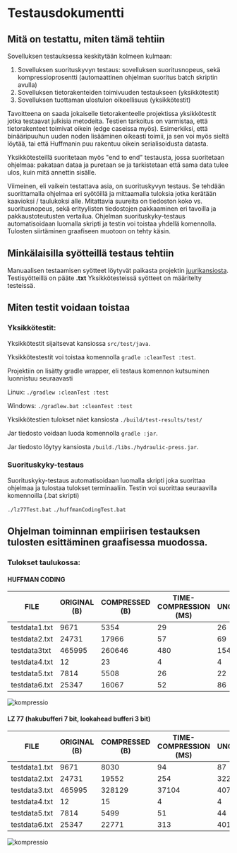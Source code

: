 # Testausdokumentti

## Mitä on testattu, miten tämä tehtiin
Sovelluksen testauksessa keskitytään kolmeen kulmaan: 

1. Sovelluksen suorituskyvyn testaus: sovelluksen suoritusnopeus, sekä kompressioprosentti  (automaattinen ohjelman suoritus batch skriptin avulla)
2. Sovelluksen tietorakenteiden toimivuuden testaukseen (yksikkötestit)
3. Sovelluksen tuottaman ulostulon oikeellisuus (yksikkötestit)

Tavoitteena on saada jokaiselle tietorakenteelle projektissa yksikkötestit jotka testaavat julkisia metodeita. Testien tarkoitus on varmistaa, että tietorakenteet toimivat oikein (edge caseissa myös). Esimerkiksi, että binääripuuhun uuden noden lisääminen oikeasti toimii, ja sen voi myös sieltä löytää, tai että Huffmanin puu rakentuu oikein serialisoidusta datasta.

Yksikkötesteillä suoritetaan myös "end to end" testausta, jossa suoritetaan ohjelmaa: pakataan dataa ja puretaan se ja tarkistetaan että sama data tulee ulos, kuin mitä annettin sisälle.

Viimeinen, eli vaikein testattava asia, on suorituskyvyn testaus. Se tehdään suorittamalla ohjelmaa eri syötöillä ja mittaamalla tuloksia jotka kerätään kaavioksi / taulukoksi alle. Mitattavia suureita on tiedoston koko vs. suoritusnopeus, sekä erityylisten tiedostojen pakkaaminen eri tavoilla ja pakkaustoteutusten vertailua. Ohjelman suorituskyky-testaus automatisoidaan luomalla skripti ja testin voi toistaa yhdellä komennolla. Tulosten siirtäminen graafiseen muotoon on tehty käsin.

## Minkälaisilla syötteillä testaus tehtiin

Manuaalisen testaamisen syötteet löytyvät paikasta projektin [juurikansiosta](https://github.com/Zudoku/hydraulic-press/tree/master/hydraulic-press). Testisyötteillä on pääte **.txt**  Yksikkötesteissä syötteet on määritelty testeissä.

## Miten testit voidaan toistaa
### Yksikkötestit:
Yksikkötestit sijaitsevat kansiossa `src/test/java`.

Yksikkötestestit voi toistaa komennolla `gradle :cleanTest :test`.

Projektiin on lisätty gradle wrapper, eli testaus komennon kutsuminen luonnistuu seuraavasti

Linux: 
```./gradlew :cleanTest :test```

Windows:
```./gradlew.bat :cleanTest :test```


Yksikkötestien tulokset näet kansiosta `./build/test-results/test/`

Jar tiedosto voidaan luoda komennolla `gradle :jar`.

Jar tiedosto löytyy kansiosta  `/build./libs./hydraulic-press.jar`.

### Suorituskyky-testaus

Suorituskyky-testaus automatisoidaan luomalla skripti joka suorittaa ohjelmaa ja tulostaa tulokset terminaaliin.
Testin voi suorittaa seuraavilla komennoilla (.bat skripti)

```./lz77Test.bat```
```./huffmanCodingTest.bat```

## Ohjelman toiminnan empiirisen testauksen tulosten esittäminen graafisessa muodossa.


### Tulokset taulukossa:

#### HUFFMAN CODING

| FILE | ORIGINAL (B) | COMPRESSED (B) | TIME-COMPRESSION (MS) | TIME-UNCOMPRESSION (MS) |
|------|----------|------------|------------------|--------------------|
|   testdata1.txt  |   9671   |    5354    |        29        |         26         |
|   testdata2.txt  |   24731  |    17966   |        57        |         69         |
|   testdata3txt  |  465995  |   260646   |       480       |        15454       |
|   testdata4.txt  |    12    |     23     |         4        |          4         |
|   testdata5.txt  |   7814   |    5508    |        26        |         22         |
|   testdata6.txt  |   25347  |    16067   |        52        |         86         |

![kompressio](/dokumentaatio/huffman.png "Kompressio huffman coding")

#### LZ 77 (hakubufferi 7 bit, lookahead bufferi 3 bit)

| FILE | ORIGINAL (B) | COMPRESSED (B) | TIME-COMPRESSION (MS) | TIME-UNCOMPRESSION (MS) |
|------|----------|------------|------------------|--------------------|
|   testdata1.txt  |   9671   |    8030    |        94        |         87         |
|   testdata2.txt  |   24731  |    19552   |        254       |         322        |
|   testdata3.txt  |  465995  |   328129   |       37104      |        40749       |
|   testdata4.txt  |    12    |     15     |         4        |          4         |
|   testdata5.txt  |   7814   |    5499    |        51        |         44         |
|   testdata6.txt  |   25347  |    22771   |        313       |         401        |

![kompressio](/dokumentaatio/lz77.png "Kompressio lz77")

